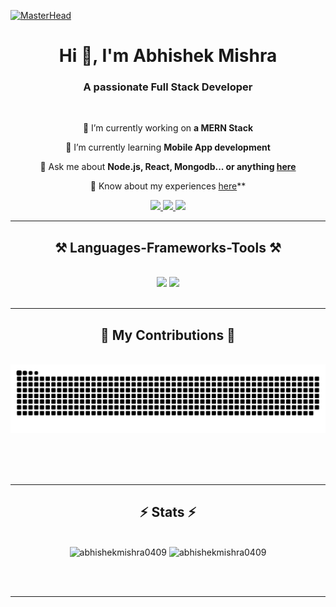 [![MasterHead](https://res.cloudinary.com/dcfend16u/image/upload/v1721235233/Personal/xrlcsmv6duaeqlvtogti.png?alt=media&token=91c0c7b2-93c3-4029-b011-1a8703c5730d)](https://abhishekmishra-0409.web.app/)
<h1 align="center">Hi 👋, I'm Abhishek Mishra</h1>
<h3 align="center">A passionate Full Stack Developer</h3>

<br/>

<div align="center">
 
 🔭 I’m currently working on **a MERN Stack**
 
 🌱 I’m currently learning **Mobile App development**

💬 Ask me about **Node.js, React, Mongodb... or anything [here](https://github.com/abhishekmishra0409/abhishekmishra0409/issues)**

📄 Know about my experiences [here](https://drive.google.com/file/d/1zj7CC1QV0wOWBlWUOdA-K1G15G16Y7rE/view?usp=sharing)**

 </div>
 
<div align="center"> 
  <a href="mailto:abhishekmishra0409@gmail.com">
    <img src="https://img.shields.io/badge/Gmail-333333?style=for-the-badge&logo=gmail&logoColor=red" />
  </a>
  <a href="https://www.linkedin.com/in/abhishekmishra04/" target="_blank">
    <img src="https://img.shields.io/badge/LinkedIn-0077B5?style=for-the-badge&logo=linkedin&logoColor=white" target="_blank" />
  </a>
  <a href="https://abhishekmishra-0409.web.app/" target="_blank">
     <img src="https://img.shields.io/badge/Portfolio-FF5722?style=for-the-badge&logo=todoist&logoColor=white" target="_blank" /> <!-- sqlite, safari, google-chrome are other good icon options -->
  </a>
</div>

 <hr/>
 
<h2 align="center">⚒️ Languages-Frameworks-Tools ⚒️</h2>
<br/>
<div align="center">
    <img src="https://skillicons.dev/icons?i=react,bootstrap,html,css,vscode,github,figma,tailwind,git,pug" />
    <img src="https://skillicons.dev/icons?i=nodejs,python,javascript,typescript,express,firebase,mongodb,c,java,nextjs,mysql" /><br>
</div>

<br/>
<hr/>

<div align="center">
  <h2>🐍 My Contributions 🐍</h2>
  <br>
  <img alt="snake eating my contributions" src="https://raw.githubusercontent.com/abhishekmishra0409/abhishekmishra0409/output/github-contribution-grid-snake.svg" />
  
  <br/><br/><br/>
</div>

<hr/>

<h2 align="center">⚡ Stats ⚡</h2>
<br>
<div align=center>
  <img width=390 src="https://github-readme-stats.vercel.app/api/top-langs?username=abhishekmishra0409&show_icons=true&locale=en&layout=compact&theme=react" alt="abhishekmishra0409" />
  <img width=390 src="https://github-readme-streak-stats.herokuapp.com/?user=abhishekmishra0409&theme=react" alt="abhishekmishra0409" />
  </div>

<br/><br/>

<hr/>

<br/>
